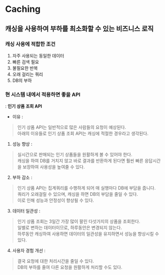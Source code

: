# Caching

## 캐싱을 사용하여 부하를 최소화할 수 있는 비즈니스 로직

### 캐싱 사용에 적합한 조건
1. 자주 사용되는 동일한 데이터
2. 빠른 검색 필요
3. 불필요한 반복
4. 오래 걸리는 쿼리
5. DB의 부하

### 현 시스템 내에서 적용하면 좋을 API

: **인기 상품 조회 API**<br>

- 이유 :

> 인기 상품 API는 일반적으로 많은 사람들의 요청이 예상된다.<br>
> 아래의 이유들로 인기 상품 조회 API는 캐싱에 적절한 경우라고 생각된다.

1. 성능 향상 : <br>
> 실시간으로 판매되는 인기 상품들을 원활하게 볼 수 있어야 한다.<br>
> 캐싱을 하여 DB를 거치지 않고 바로 결과를 반환하게 된다면 훨씬 빠른 응답시간을 보장하여 사용성을 높여줄 수 있다.

2. 부하 감소 :
> 인기 상품 API는 집계쿼리를 수행하게 되어 매 실행마다 DB에 부담을 줍니다.<br>
> 쿼리가 오래걸릴 수 있으며, 캐싱을 하면 DB의 부담을 줄일 수 있다.<br>
> 이로 인해 성능과 안정성이 향상될 수 있다.

3. 데이터 일관성 :
> 인기 상품 조회는 3일간 가장 많이 팔린 다섯가지의 상품을 조회한다.<br>
> 일별로 변하는 데이터이므로, 하루동안은 변경되지 않는다.<br>
> 하루동안 캐싱하여 사용하면 데이터의 일관성을 유지하면서 성능을 향상시킬 수 있다.<br>

4. 사용자 경험 개선 :
> 결국 요청에 대한 처리시간을 줄일 수 있다.<br>
> DB의 부하를 줄여 다른 요청을 원활하게 처리할 수도 있다.

